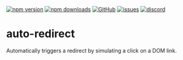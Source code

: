 [![npm version](https://img.shields.io/npm/v/@itrocks/auto-redirect?logo=npm)](https://www.npmjs.org/package/@itrocks/auto-redirect)
[![npm downloads](https://img.shields.io/npm/dm/@itrocks/auto-redirect)](https://www.npmjs.org/package/@itrocks/auto-redirect)
[![GitHub](https://img.shields.io/github/last-commit/itrocks-ts/auto-redirect?color=2dba4e&label=commit&logo=github)](https://github.com/itrocks-ts/auto-redirect)
[![issues](https://img.shields.io/github/issues/itrocks-ts/auto-redirect)](https://github.com/itrocks-ts/auto-redirect/issues)
[![discord](https://img.shields.io/discord/1314141024020467782?color=7289da&label=discord&logo=discord&logoColor=white)](https://25.re/ditr)

# auto-redirect

Automatically triggers a redirect by simulating a click on a DOM link.
